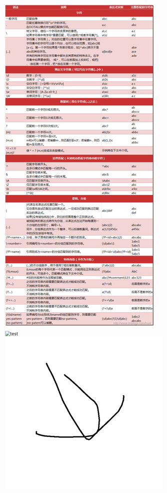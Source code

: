 ![正则](https://raw.githubusercontent.com/Hermees24/python-note/master/zhengze.png)

![test](Hermees24/photo/test.jpg "newname")
![test](/photo/test.jpg "namenew")
